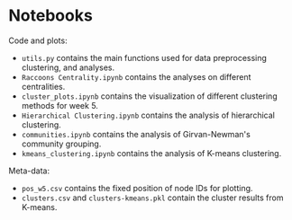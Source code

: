 # Notebooks

Code and plots:
- `utils.py` contains the main functions used for data preprocessing clustering, and analyses.
- `Raccoons Centrality.ipynb` contains the analyses on different centralities.
- `cluster_plots.ipynb` contains the visualization of different clustering methods for week 5.
- `Hierarchical Clustering.ipynb` contains the analysis of hierarchical clustering.
- `communities.ipynb` contains the analysis of Girvan-Newman's community grouping.
- `kmeans_clustering.ipynb` contains the analysis of K-means clustering.

Meta-data:
- `pos_w5.csv` contains the fixed position of node IDs for plotting.
- `clusters.csv` and `clusters-kmeans.pkl` contain the cluster results from K-means.
